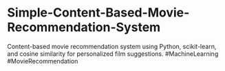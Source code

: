 # Simple-Content-Based-Movie-Recommendation-System
Content-based movie recommendation system using Python, scikit-learn, and cosine similarity for personalized film suggestions. #MachineLearning #MovieRecommendation
